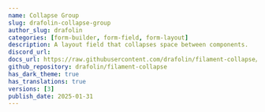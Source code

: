 ```yaml
---
name: Collapse Group
slug: drafolin-collapse-group
author_slug: drafolin
categories: [form-builder, form-field, form-layout]
description: A layout field that collapses space between components.
discord_url:
docs_url: https://raw.githubusercontent.com/drafolin/filament-collapse/main/README.md
github_repository: drafolin/filament-collapse 
has_dark_theme: true
has_translations: true
versions: [3]
publish_date: 2025-01-31
---
```

